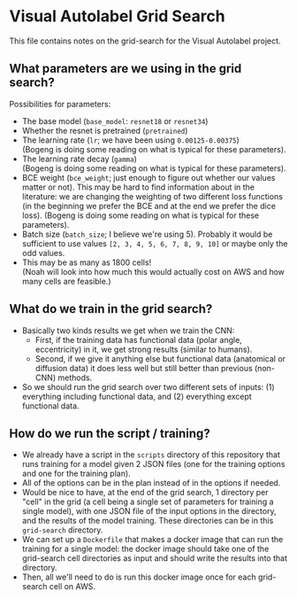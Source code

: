 # Visual Autolabel Grid Search

This file contains notes on the grid-search for the Visual Autolabel project.

## What parameters are we using in the grid search?

Possibilities for parameters:
* The base model (`base_model`: `resnet18` or `resnet34`)
* Whether the resnet is pretrained (`pretrained`)
* The learning rate (`lr`; we have been using `0.00125-0.00375`)  
  (Bogeng is doing some reading on what is typical for these parameters).
* The learning rate decay (`gamma`)  
  (Bogeng is doing some reading on what is typical for these parameters).
* BCE weight (`bce_weight`; just enough to figure out whether our values matter
  or not). This may be hard to find information about in the literature: we are
  changing the weighting of two different loss functions (in the beginning we
  prefer the BCE and at the end we prefer the dice loss).  (Bogeng is doing some
  reading on what is typical for these parameters).
* Batch size (`batch_size`; I believe we're using 5). Probably it would be
  sufficient to use values `[2, 3, 4, 5, 6, 7, 8, 9, 10]` or maybe only the odd
  values.
* This may be as many as 1800 cells!  
  (Noah will look into how much this would actually cost on AWS and how many
  cells are feasible.)


## What do we train in the grid search?

* Basically two kinds results we get when we train the CNN:
  * First, if the training data has functional data (polar angle, eccentricity)
    in it, we get strong results (similar to humans).
  * Second, if we give it anything else but functional data (anatomical or
    diffusion data) it does less well but still better than previous (non-CNN)
    methods.
* So we should run the grid search over two different sets of inputs: (1)
  everything including functional data, and (2) everything except functional
  data.


## How do we run the script / training?

* We already have a script in the `scripts` directory of this repository that
  runs training for a model given 2 JSON files (one for the training options and
  one for the training plan).
* All of the options can be in the plan instead of in the options if needed.
* Would be nice to have, at the end of the grid search, 1 directory per "cell"
  in the grid (a cell being a single set of parameters for training a single
  model), with one JSON file of the input options in the directory, and the
  results of the model training. These directories can be in this `grid-search`
  directory.
* We can set up a `Dockerfile` that makes a docker image that can run the
  training for a single model: the docker image should take one of the
  grid-search cell directories as input and should write the results into that
  directory.
* Then, all we'll need to do is run this docker image once for each grid-search
  cell on AWS.
